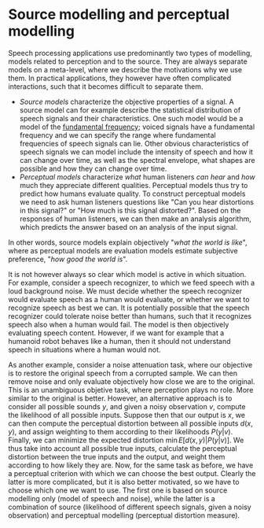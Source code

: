# Source modelling and perceptual modelling

Speech processing applications use predominantly two types of modelling,
models related to perception and to the source. They are always separate
models on a meta-level, where we describe the motivations why we use
them. In practical applications, they however have often complicated
interactions, such that it becomes difficult to separate them.

-   *Source models* characterize the objective properties of a signal. A
    source model can for example describe the statistical distribution
    of speech signals and their characteristics. One such model would be
    a model of the [fundamental frequency](content:f0);
    voiced signals have a fundamental frequency and we can specify the
    range where fundamental frequencies of speech signals can lie. Other
    obvious characteristics of speech signals we can model include the
    intensity of speech and how it can change over time, as well as the
    spectral envelope, what shapes are possible and how they can change
    over time.
-   *Perceptual models* characterize *what* human listeners *can hear*
    and *how* much they appreciate different qualities. Perceptual
    models thus try to predict how humans evaluate quality. To construct
    perceptual models we need to ask human listeners questions like "Can
    you hear distortions in this signal?" or "How much is this signal
    distorted?". Based on the responses of human listeners, we can then
    make an analysis algorithm, which predicts the answer based on an
    analysis of the input signal.

In other words, source models explain objectively "*what the world is
like*", where as perceptual models are evaluation models estimate
subjective preference, "*how good the world is*".

It is not however always so clear which model is active in which
situation. For example, consider a speech recognizer, to which we feed
speech with a loud background noise. We must decide whether the speech
recognizer would evaluate speech as a human would evaluate, or whether
we want to recognize speech as best we can. It is potentially possible
that the speech recognizer could tolerate noise better than humans, such
that it recognizes speech also when a human would fail. The model is
then objectively evaluating speech content. However, if we want for
example that a humanoid robot behaves like a human, then it should not
understand speech in situations where a human would not.

As another example, consider a noise attenuation task, where our
objective is to restore the original speech from a corrupted sample. We
can then remove noise and only evaluate objectively how close we are to
the original. This is an unambiguous objetive task, where perception
plays no role. More similar to the original is better. However, an
alternative approach is to consider all possible sounds $y$, and given a
noisy observation $v$, compute the likelihood of all possible inputs.
Suppose then that our output is $x$, we can then compute the perceptual
distortion between all possible inputs $d(x,y)$, and assign weighting to
them according to their likelihoods $P(y|v)$. Finally, we can
minimize the expected distortion $\min E[d(x,y) | P(y|v)].$ We thus
take into account all possible true inputs, calculate the perceptual
distortion between the true inputs and the output, and weight them
according to how likely they are. Now, for the same task as before, we
have a perceptual criterion with which we can choose the best output.
Clearly the latter is more complicated, but it is also better motivated,
so we have to choose which one we want to use. The first one is based on
source modelling only (model of speech and noise), while the latter is a
combination of source (likelihood of different speech signals, given a
noisy observation) and perceptual modelling (perceptual distortion
measure).
